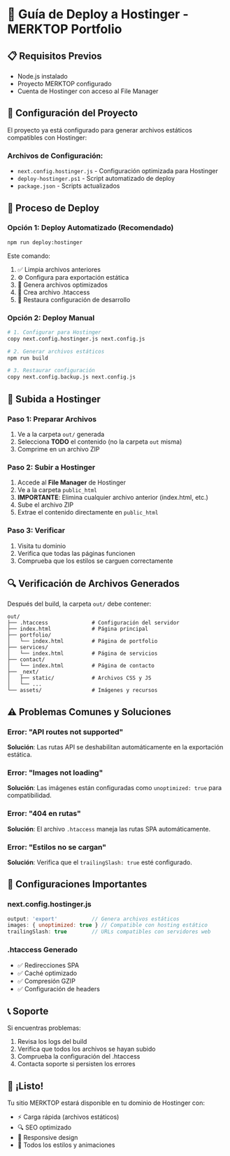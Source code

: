 # 🚀 Guía de Deploy a Hostinger - MERKTOP Portfolio

## 📋 Requisitos Previos

- Node.js instalado
- Proyecto MERKTOP configurado
- Cuenta de Hostinger con acceso al File Manager

## 🔧 Configuración del Proyecto

El proyecto ya está configurado para generar archivos estáticos compatibles con Hostinger:

### Archivos de Configuración:
- `next.config.hostinger.js` - Configuración optimizada para Hostinger
- `deploy-hostinger.ps1` - Script automatizado de deploy
- `package.json` - Scripts actualizados

## 🚀 Proceso de Deploy

### Opción 1: Deploy Automatizado (Recomendado)

```bash
npm run deploy:hostinger
```

Este comando:
1. ✅ Limpia archivos anteriores
2. ⚙️ Configura para exportación estática
3. 🔨 Genera archivos optimizados
4. 📝 Crea archivo .htaccess
5. 🔄 Restaura configuración de desarrollo

### Opción 2: Deploy Manual

```bash
# 1. Configurar para Hostinger
copy next.config.hostinger.js next.config.js

# 2. Generar archivos estáticos
npm run build

# 3. Restaurar configuración
copy next.config.backup.js next.config.js
```

## 📁 Subida a Hostinger

### Paso 1: Preparar Archivos
1. Ve a la carpeta `out/` generada
2. Selecciona **TODO** el contenido (no la carpeta `out` misma)
3. Comprime en un archivo ZIP

### Paso 2: Subir a Hostinger
1. Accede al **File Manager** de Hostinger
2. Ve a la carpeta `public_html`
3. **IMPORTANTE**: Elimina cualquier archivo anterior (index.html, etc.)
4. Sube el archivo ZIP
5. Extrae el contenido directamente en `public_html`

### Paso 3: Verificar
1. Visita tu dominio
2. Verifica que todas las páginas funcionen
3. Comprueba que los estilos se carguen correctamente

## 🔍 Verificación de Archivos Generados

Después del build, la carpeta `out/` debe contener:

```
out/
├── .htaccess              # Configuración del servidor
├── index.html             # Página principal
├── portfolio/
│   └── index.html         # Página de portfolio
├── services/
│   └── index.html         # Página de servicios
├── contact/
│   └── index.html         # Página de contacto
├── _next/
│   ├── static/            # Archivos CSS y JS
│   └── ...
└── assets/                # Imágenes y recursos
```

## ⚠️ Problemas Comunes y Soluciones

### Error: "API routes not supported"
**Solución**: Las rutas API se deshabilitan automáticamente en la exportación estática.

### Error: "Images not loading"
**Solución**: Las imágenes están configuradas como `unoptimized: true` para compatibilidad.

### Error: "404 en rutas"
**Solución**: El archivo `.htaccess` maneja las rutas SPA automáticamente.

### Error: "Estilos no se cargan"
**Solución**: Verifica que el `trailingSlash: true` esté configurado.

## 🔧 Configuraciones Importantes

### next.config.hostinger.js
```javascript
output: 'export'           // Genera archivos estáticos
images: { unoptimized: true } // Compatible con hosting estático
trailingSlash: true        // URLs compatibles con servidores web
```

### .htaccess Generado
- ✅ Redirecciones SPA
- ✅ Caché optimizado
- ✅ Compresión GZIP
- ✅ Configuración de headers

## 📞 Soporte

Si encuentras problemas:
1. Revisa los logs del build
2. Verifica que todos los archivos se hayan subido
3. Comprueba la configuración del .htaccess
4. Contacta soporte si persisten los errores

## 🎉 ¡Listo!

Tu sitio MERKTOP estará disponible en tu dominio de Hostinger con:
- ⚡ Carga rápida (archivos estáticos)
- 🔍 SEO optimizado
- 📱 Responsive design
- 🎨 Todos los estilos y animaciones
